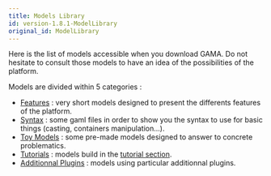 ```yaml
---
title: Models Library
id: version-1.8.1-ModelLibrary
original_id: ModelLibrary
---
```



Here is the list of models accessible when you download GAMA. Do not hesitate to consult those models to have an idea of the possibilities of the platform.

Models are divided within 5 categories :

* [Features](references#Features) : very short models designed to present the differents features of the platform.
* [Syntax](references#Syntax) : some gaml files in order to show you the syntax to use for basic things (casting, containers manipulation...).
* [Toy Models](references#ToyModels) : some pre-made models designed to answer to concrete problematics.
* [Tutorials](tutorials) : models build in the [tutorial section](tutorials#ThematicTutorials).
* [Additionnal Plugins](references#AdditionnalPlugins) : models using particular additionnal plugins.